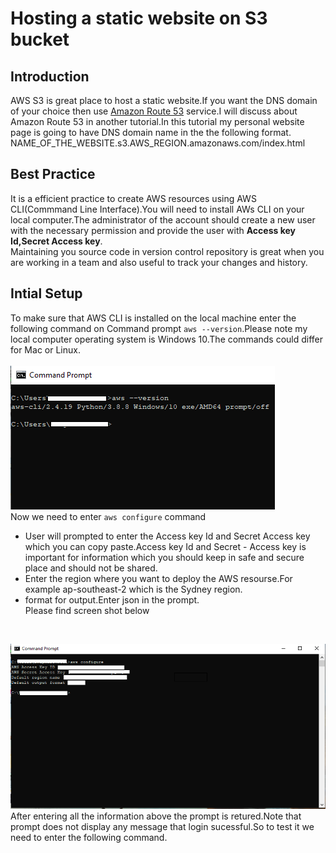 # Hosting a static website on S3 bucket

## Introduction
AWS S3 is great place to host a static website.If you want the DNS domain of your choice then use [Amazon Route 53](https://aws.amazon.com/route53/) service.I will discuss about Amazon Route 53 in another tutorial.In this tutorial my personal website page is going to have DNS domain name in the the following format.<br>
NAME_OF_THE_WEBSITE.s3.AWS_REGION.amazonaws.com/index.html


## Best Practice
It is a efficient practice to create AWS resources using AWS CLI(Commmand Line Interface).You will need to install AWs CLI on your local computer.The administrator of the account should create a new user with the necessary permission and provide the user with <b>Access key Id,Secret Access key</b>.<br>
Maintaining you source code in version control repository is great when you are working in a team and also useful to track your changes and history.

## Intial Setup
To make sure that AWS CLI is installed on the local machine enter the following command on Command prompt `aws --version`.Please note my local computer operating system is Windows 10.The commands could differ for Mac or Linux.<br>
<br>
![Images](https://github.com/devajo/AWS_CLOUD/blob/main/images/aws_version.PNG)
<br>
Now we need to enter `aws configure` command<br>
- User will prompted to enter the Access key Id and Secret Access key which you can copy paste.Access key Id and Secret - Access key is important for information which you should keep in safe and secure place and should not be shared.
- Enter the region where you want to deploy the AWS resourse.For example ap-southeast-2 which is the Sydney region.
- format for output.Enter json in the prompt.<br>
Please find screen shot below<br>
<br>

![Images](https://github.com/devajo/AWS_CLOUD/blob/main/images/aws_config.PNG)
After entering all the information above the prompt is retured.Note that prompt does not display any message that login sucessful.So to test it we need to enter the following command. 














